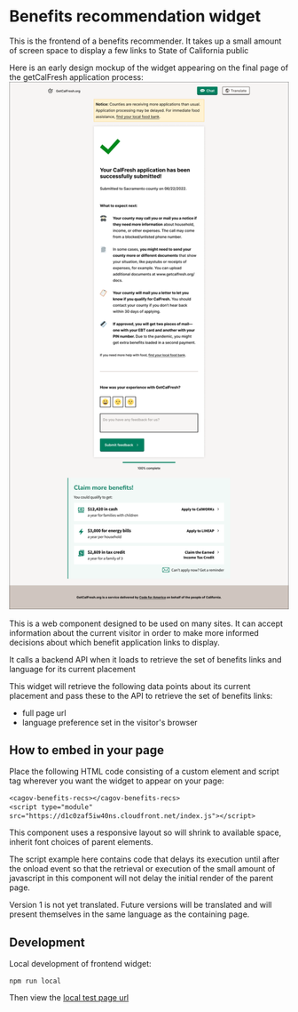 # Benefits recommendation widget

This is the frontend of a benefits recommender. It takes up a small amount of screen space to display a few links to State of California public 

Here is an early design mockup of the widget appearing on the final page of the getCalFresh application process: 
<img src="./src/img/GetCalFresh-Completion-3Links.png" />


This is a web component designed to be used on many sites. It can accept information about the current visitor in order to make more informed decisions about which benefit application links to display.

It calls a backend API when it loads to retrieve the set of benefits links and language for its current placement

This widget will retrieve the following data points about its current placement and pass these to the API to retrieve the set of benefits links:
- full page url
- language preference set in the visitor's browser

## How to embed in your page

Place the following HTML code consisting of a custom element and script tag wherever you want the widget to appear on your page:

```
<cagov-benefits-recs></cagov-benefits-recs>
<script type="module" src="https://d1c0zaf5iw40ns.cloudfront.net/index.js"></script>
```

This component uses a responsive layout so will shrink to available space, inherit font choices of parent elements.

The script example here contains code that delays its execution until after the onload event so that the retrieval or execution of the small amount of javascript in this component will not delay the initial render of the parent page.

Version 1 is not yet translated. Future versions will be translated and will present themselves in the same language as the containing page.

## Development

Local development of frontend widget:

```
npm run local
```

Then view the <a href="http://127.0.0.1:8080/test/index.html">local test page url</a>